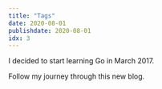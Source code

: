 ```yaml
---
title: "Tags"
date: 2020-08-01
publishdate: 2020-08-01
idx: 3
---
```


I decided to start learning Go in March 2017.

Follow my journey through this new blog.
